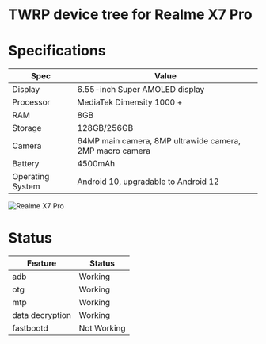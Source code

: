 # TWRP device tree for Realme X7 Pro

# Specifications

| Spec | Value |
|---|---|
| Display | 6.55-inch Super AMOLED display |
| Processor | MediaTek Dimensity 1000 + |
| RAM | 8GB |
| Storage | 128GB/256GB |
| Camera | 64MP main camera, 8MP ultrawide camera, 2MP macro camera |
| Battery | 4500mAh |
| Operating System | Android 10, upgradable to Android 12 |

![Realme X7 Pro](https://static.realme.net/videos/pic/x7-pro/cn/dazzle.png)

# Status

| Feature | Status |
|---|---|
| adb | Working |
| otg | Working |
| mtp | Working |
| data decryption | Working |
| fastbootd | Not Working |

